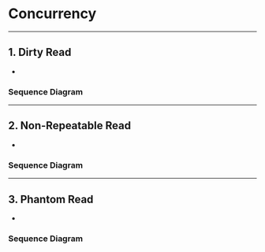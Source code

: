 # Concurrency 
---
## 1. Dirty Read
- 
### Sequence Diagram



---
## 2. Non-Repeatable Read
-
### Sequence Diagram



---
## 3. Phantom Read
-
### Sequence Diagram


